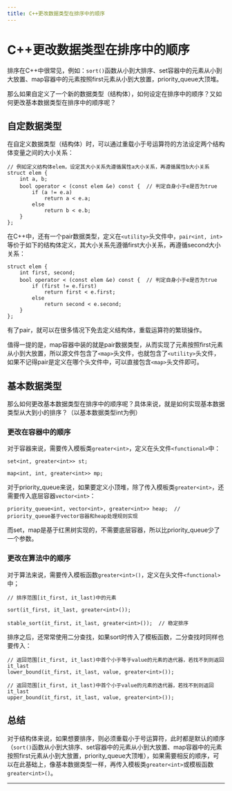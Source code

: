 ```yaml
---
title: C++更改数据类型在排序中的顺序
---
```


# C++更改数据类型在排序中的顺序

<script type="text/javascript" src="/include/head.js"></script>

排序在C++中很常见，例如：`sort()`函数从小到大排序、set容器中的元素从小到大放置、map容器中的元素按照first元素从小到大放置，priority_queue大顶堆。

那么如果自定义了一个新的数据类型（结构体），如何设定在排序中的顺序？又如何更改基本数据类型在排序中的顺序呢？

## 自定数据类型

在自定义数据类型（结构体）时，可以通过重载小于号运算符的方法设定两个结构体变量之间的大小关系：

```
// 例如定义结构体elem，设定其大小关系先遵循属性a大小关系，再遵循属性b大小关系
struct elem {
    int a, b;
    bool operator < (const elem &e) const {  // 判定自身小于e是否为true
        if (a != e.a)
            return a < e.a;
        else
            return b < e.b;
    }
};
```

在C++中，还有一个pair数据类型，定义在`<utility>`头文件中，`pair<int, int>`等价于如下的结构体定义，其大小关系先遵循first大小关系，再遵循second大小关系：

```
struct elem {
    int first, second;
    bool operator < (const elem &e) const {  // 判定自身小于e是否为true
        if (first != e.first)
            return first < e.first;
        else
            return second < e.second;
    }
};
```

有了pair，就可以在很多情况下免去定义结构体，重载运算符的繁琐操作。

值得一提的是，map容器中装的就是pair数据类型，从而实现了元素按照first元素从小到大放置，所以源文件包含了`<map>`头文件，也就包含了`<utility>`头文件，如果不记得pair是定义在哪个头文件中，可以直接包含`<map>`头文件即可。

## 基本数据类型

那么如何更改基本数据类型在排序中的顺序呢？具体来说，就是如何实现基本数据类型从大到小的排序？（以基本数据类型int为例）

### 更改在容器中的顺序

对于容器来说，需要传入模板类`greater<int>`，定义在头文件`<functional>`中：

```
set<int, greater<int>> st;

map<int, int, greater<int>> mp;
```

对于priority_queue来说，如果要定义小顶堆，除了传入模板类`greater<int>`，还需要传入底层容器`vector<int>`：

```
priority_queue<int, vector<int>, greater<int>> heap;  // priority_queue基于vector容器和heap处理规则实现
```

而set，map是基于红黑树实现的，不需要底层容器，所以比priority_queue少了一个参数。

### 更改在算法中的顺序

对于算法来说，需要传入模板函数`greater<int>()`，定义在头文件`<functional>`中；

```
// 排序范围[it_first, it_last)中的元素

sort(it_first, it_last, greater<int>());

stable_sort(it_first, it_last, greater<int>());  // 稳定排序
```

排序之后，还常常使用二分查找，如果sort时传入了模板函数，二分查找时同样也要传入：

```
// 返回范围[it_first, it_last)中首个小于等于value的元素的迭代器，若找不到则返回it_last
lower_bound(it_first, it_last, value, greater<int>());

// 返回范围[it_first, it_last)中首个小于value的元素的迭代器，若找不到则返回it_last
upper_bound(it_first, it_last, value, greater<int>());
```

## 总结

对于结构体来说，如果想要排序，则必须重载小于号运算符，此时都是默认的顺序（`sort()`函数从小到大排序、set容器中的元素从小到大放置、map容器中的元素按照first元素从小到大放置，priority_queue大顶堆），如果需要相反的顺序，可以在此基础上，像基本数据类型一样，再传入模板类`greater<int>`或模板函数`greater<int>()`。

---

<script type="text/javascript" src="/include/tail.js"></script>
